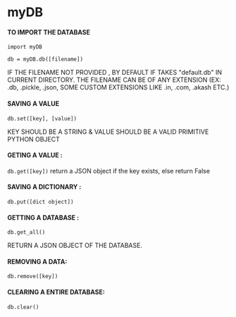 # myDB

#### TO IMPORT THE DATABASE 

  ```import myDB```
  
  ```db = myDB.db([filename])```
  
IF THE FILENAME NOT PROVIDED , BY DEFAULT IF TAKES "default.db" IN CURRENT DIRECTORY.
THE FILENAME CAN BE OF ANY EXTENSION (EX: .db, .pickle, .json, SOME CUSTOM EXTENSIONS LIKE .in, .com, .akash ETC.)

#### SAVING A VALUE 

  ```db.set([key], [value])```

KEY SHOULD BE A STRING & VALUE SHOULD BE A VALID PRIMITIVE PYTHON OBJECT

#### GETING A VALUE :

  ```db.get([key])```
  return a JSON object if the key exists, else return False
  
#### SAVING A DICTIONARY :

  ```db.put([dict object])```
  
#### GETTING A DATABASE :

  ```db.get_all()```

RETURN A JSON OBJECT OF THE DATABASE.

#### REMOVING A DATA:

  ```db.remove([key])```
  
#### CLEARING A ENTIRE DATABASE:

  ```db.clear()```
